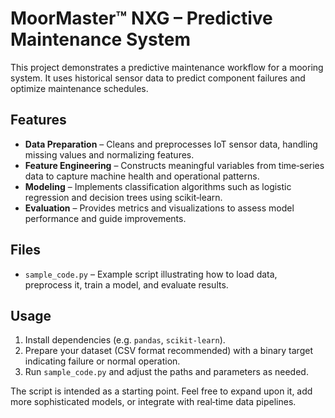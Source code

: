 # MoorMaster™ NXG – Predictive Maintenance System

This project demonstrates a predictive maintenance workflow for a mooring system. It uses historical sensor data to predict component failures and optimize maintenance schedules.

## Features

- **Data Preparation** – Cleans and preprocesses IoT sensor data, handling missing values and normalizing features.
- **Feature Engineering** – Constructs meaningful variables from time‑series data to capture machine health and operational patterns.
- **Modeling** – Implements classification algorithms such as logistic regression and decision trees using scikit‑learn.
- **Evaluation** – Provides metrics and visualizations to assess model performance and guide improvements.

## Files

- `sample_code.py` – Example script illustrating how to load data, preprocess it, train a model, and evaluate results.

## Usage

1. Install dependencies (e.g. `pandas`, `scikit‑learn`).
2. Prepare your dataset (CSV format recommended) with a binary target indicating failure or normal operation.
3. Run `sample_code.py` and adjust the paths and parameters as needed.

The script is intended as a starting point. Feel free to expand upon it, add more sophisticated models, or integrate with real‑time data pipelines.